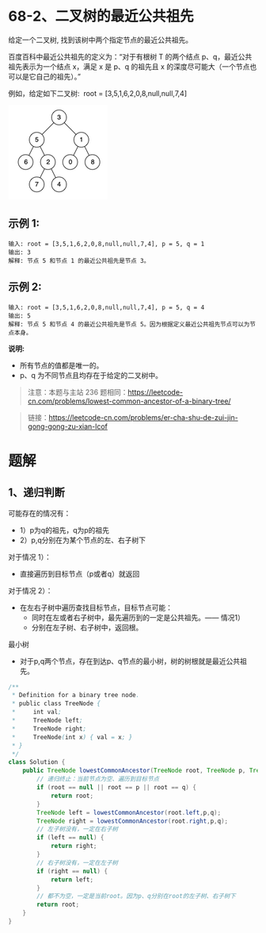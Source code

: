 # 68-2、二叉树的最近公共祖先
给定一个二叉树, 找到该树中两个指定节点的最近公共祖先。

百度百科中最近公共祖先的定义为：“对于有根树 T 的两个结点 p、q，最近公共祖先表示为一个结点 x，满足 x 是 p、q 的祖先且 x 的深度尽可能大（一个节点也可以是它自己的祖先）。”

例如，给定如下二叉树:  root = [3,5,1,6,2,0,8,null,null,7,4]

![](../../images/iv-68-2-binarysearchtree_improved.png)
 

## 示例 1:
```
输入: root = [3,5,1,6,2,0,8,null,null,7,4], p = 5, q = 1
输出: 3
解释: 节点 5 和节点 1 的最近公共祖先是节点 3。
```
## 示例 2:
```
输入: root = [3,5,1,6,2,0,8,null,null,7,4], p = 5, q = 4
输出: 5
解释: 节点 5 和节点 4 的最近公共祖先是节点 5。因为根据定义最近公共祖先节点可以为节点本身。
```

**说明:**

- 所有节点的值都是唯一的。
- p、q 为不同节点且均存在于给定的二叉树中。

> 注意：本题与主站 236 题相同：https://leetcode-cn.com/problems/lowest-common-ancestor-of-a-binary-tree/

> 链接：https://leetcode-cn.com/problems/er-cha-shu-de-zui-jin-gong-gong-zu-xian-lcof

# 题解
## 1、递归判断
可能存在的情况有：
- 1）p为q的祖先，q为p的祖先
- 2）p,q分别在为某个节点的左、右子树下

对于情况 1）：
- 直接遍历到目标节点（p或者q）就返回

对于情况 2）：
- 在左右子树中遍历查找目标节点，目标节点可能：
  - 同时在左或者右子树中，最先遍历到的一定是公共祖先。—— 情况1）
  - 分别在左子树、右子树中，返回根。

最小树
- 对于p,q两个节点，存在到达p、q节点的最小树，树的树根就是最近公共祖先。
```java
/**
 * Definition for a binary tree node.
 * public class TreeNode {
 *     int val;
 *     TreeNode left;
 *     TreeNode right;
 *     TreeNode(int x) { val = x; }
 * }
 */
class Solution {
    public TreeNode lowestCommonAncestor(TreeNode root, TreeNode p, TreeNode q) {
        // 递归终止：当前节点为空、遍历到目标节点
        if (root == null || root == p || root == q) {
            return root;
        }
        TreeNode left = lowestCommonAncestor(root.left,p,q);
        TreeNode right = lowestCommonAncestor(root.right,p,q);
        // 左子树没有，一定在右子树
        if (left == null) {
            return right;
        }
        // 右子树没有，一定在左子树
        if (right == null) {
            return left;
        }
        // 都不为空，一定是当前root。因为p、q分别在root的左子树、右子树下
        return root;
    }
}
```